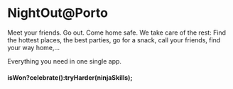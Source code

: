 # NightOut@Porto

Meet your friends. Go out. Come home safe.
We take care of the rest: Find the hottest places, the best parties,
go for a snack, call your friends, find your way home,...

Everything you need in one single app.

#### isWon?celebrate():tryHarder(ninjaSkills);
